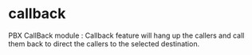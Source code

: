 # callback
PBX CallBack module : Callback feature will hang up the callers and call them back to direct the callers to the selected destination.
